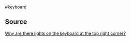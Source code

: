 #keyboard

## Source
[Why are there lights on the keyboard at the top right corner?](https://gbansandyou.com/lights-on-the-keyboard/)



